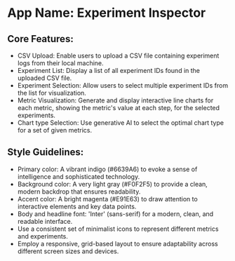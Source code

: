 # **App Name**: Experiment Inspector

## Core Features:

- CSV Upload: Enable users to upload a CSV file containing experiment logs from their local machine.
- Experiment List: Display a list of all experiment IDs found in the uploaded CSV file.
- Experiment Selection: Allow users to select multiple experiment IDs from the list for visualization.
- Metric Visualization: Generate and display interactive line charts for each metric, showing the metric's value at each step, for the selected experiments.
- Chart type Selection: Use generative AI to select the optimal chart type for a set of given metrics.

## Style Guidelines:

- Primary color: A vibrant indigo (#6639A6) to evoke a sense of intelligence and sophisticated technology.
- Background color: A very light gray (#F0F2F5) to provide a clean, modern backdrop that ensures readability.
- Accent color: A bright magenta (#E91E63) to draw attention to interactive elements and key data points.
- Body and headline font: 'Inter' (sans-serif) for a modern, clean, and readable interface.
- Use a consistent set of minimalist icons to represent different metrics and experiments.
- Employ a responsive, grid-based layout to ensure adaptability across different screen sizes and devices.